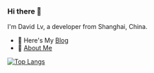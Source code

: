 ### Hi there 👋

<!--
**daweilv/daweilv** is a ✨ _special_ ✨ repository because its `README.md` (this file) appears on your GitHub profile

Here are some ideas to get you started:

- 🔭 I’m currently working on ...
- 🌱 I’m currently learning ...
- 👯 I’m looking to collaborate on ...
- 🤔 I’m looking for help with ...
- 💬 Ask me about ...
- 📫 How to reach me: ...
- 😄 Pronouns: ...
- ⚡ Fun fact: ...
-->
I'm David<img width="1" height="1"  src="https://komarev.com/ghpvc/?username=daweilv&color=brightgreen"/> Lv, a developer from Shanghai, China.

- 🌱 Here's My [Blog](https://lvdawei.com)
- 💬 [About Me](https://lvdawei.com/about)

[![Top Langs](https://github-readme-stats.vercel.app/api?username=daweilv&show_icons=true&hide_title=true&hide_border=true)](https://github.com/daweilv)
<!-- [![Top Langs](https://github-readme-stats.vercel.app/api/top-langs/?username=daweilv&layout=compact)](https://github.com/daweilv) -->


<!-- ## ⚡ Github Stats:
![](https://komarev.com/ghpvc/?username=daweilv&color=brightgreen)

![](https://github-profile-summary-cards.vercel.app/api/cards/profile-details?username=daweilv&theme=vue)
![](https://github-profile-summary-cards.vercel.app/api/cards/repos-per-language?username=daweilv&theme=vue)
![](https://github-profile-summary-cards.vercel.app/api/cards/most-commit-language?username=daweilv&theme=vue)
![](https://github-profile-summary-cards.vercel.app/api/cards/stats?username=daweilv&theme=vue)
![](https://github-profile-summary-cards.vercel.app/api/cards/productive-time?username=daweilv&theme=vue) -->
